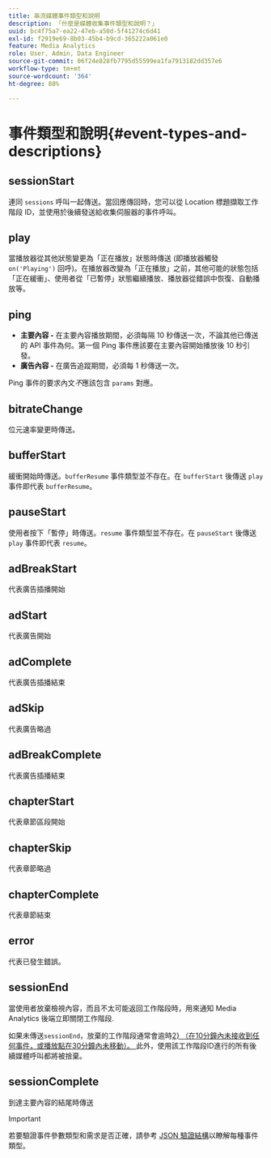 ```yaml
---
title: 串流媒體事件類型和說明
description: 「什麼是媒體收集事件類型和說明？」
uuid: bc4f75a7-ea22-47eb-a50d-5f41274c6d41
exl-id: f2919e69-8b03-45b4-b9cd-365222a061e0
feature: Media Analytics
role: User, Admin, Data Engineer
source-git-commit: 06f24e828fb7795d55599ea1fa7913182dd357e6
workflow-type: tm+mt
source-wordcount: '364'
ht-degree: 88%

---
```


# 事件類型和說明{#event-types-and-descriptions}

## sessionStart

連同 `sessions` 呼叫一起傳送。當回應傳回時，您可以從 Location 標題擷取工作階段 ID，並使用於後續發送給收集伺服器的事件呼叫。

## play

當播放器從其他狀態變更為「正在播放」狀態時傳送 (即播放器觸發 `on('Playing')` 回呼)。在播放器改變為「正在播放」之前，其他可能的狀態包括「正在緩衝」、使用者從「已暫停」狀態繼續播放、播放器從錯誤中恢復、自動播放等。

## ping

* **主要內容 -** 在主要內容播放期間，必須每隔 10 秒傳送一次，不論其他已傳送的 API 事件為何。第一個 Ping 事件應該要在主要內容開始播放後 10 秒引發。
* **廣告內容 -** 在廣告追蹤期間，必須每 1 秒傳送一次。

Ping 事件的要求內文&#x200B;*不*&#x200B;應該包含 `params` 對應。

## bitrateChange

位元速率變更時傳送。

## bufferStart

緩衝開始時傳送。`bufferResume` 事件類型並不存在。在 `bufferStart` 後傳送 `play` 事件即代表 `bufferResume`。

## pauseStart

使用者按下「暫停」時傳送。`resume` 事件類型並不存在。在 `pauseStart` 後傳送 `play` 事件即代表 `resume`。

## adBreakStart

代表廣告插播開始

## adStart

代表廣告開始

## adComplete

代表廣告插播結束

## adSkip

代表廣告略過

## adBreakComplete

代表廣告插播結束

## chapterStart

代表章節區段開始

## chapterSkip

代表章節略過

## chapterComplete

代表章節結束

## error

代表已發生錯誤。

## sessionEnd

當使用者放棄檢視內容，而且不太可能返回工作階段時，用來通知 Media Analytics 後端立即關閉工作階段.

如果未傳送`sessionEnd`，放棄的工作階段通常會逾時[2} （在10分鐘內未接收到任何事件，或播放點在30分鐘內未移動）。 ](../mc-api-impl/mc-api-timeout.md)此外，使用該工作階段ID進行的所有後續媒體呼叫都將被捨棄。

## sessionComplete

到達主要內容的結尾時傳送

>[!IMPORTANT]
>
>若要驗證事件參數類型和需求是否正確，請參考 [JSON 驗證結構](mc-api-json-validation.md)以瞭解每種事件類型。
